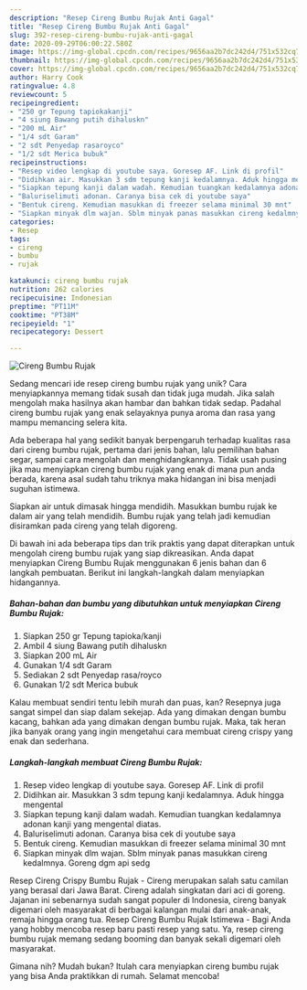 ```yaml
---
description: "Resep Cireng Bumbu Rujak Anti Gagal"
title: "Resep Cireng Bumbu Rujak Anti Gagal"
slug: 392-resep-cireng-bumbu-rujak-anti-gagal
date: 2020-09-29T06:00:22.580Z
image: https://img-global.cpcdn.com/recipes/9656aa2b7dc242d4/751x532cq70/cireng-bumbu-rujak-foto-resep-utama.jpg
thumbnail: https://img-global.cpcdn.com/recipes/9656aa2b7dc242d4/751x532cq70/cireng-bumbu-rujak-foto-resep-utama.jpg
cover: https://img-global.cpcdn.com/recipes/9656aa2b7dc242d4/751x532cq70/cireng-bumbu-rujak-foto-resep-utama.jpg
author: Harry Cook
ratingvalue: 4.8
reviewcount: 5
recipeingredient:
- "250 gr Tepung tapiokakanji"
- "4 siung Bawang putih dihaluskn"
- "200 mL Air"
- "1/4 sdt Garam"
- "2 sdt Penyedap rasaroyco"
- "1/2 sdt Merica bubuk"
recipeinstructions:
- "Resep video lengkap di youtube saya. Goresep AF. Link di profil"
- "Didihkan air. Masukkan 3 sdm tepung kanji kedalamnya. Aduk hingga mengental"
- "Siapkan tepung kanji dalam wadah. Kemudian tuangkan kedalamnya adonan kanji yang mengental diatas."
- "Baluriselimuti adonan. Caranya bisa cek di youtube saya"
- "Bentuk cireng. Kemudian masukkan di freezer selama minimal 30 mnt"
- "Siapkan minyak dlm wajan. Sblm minyak panas masukkan cireng kedalmnya. Goreng dgm api sedg"
categories:
- Resep
tags:
- cireng
- bumbu
- rujak

katakunci: cireng bumbu rujak 
nutrition: 262 calories
recipecuisine: Indonesian
preptime: "PT11M"
cooktime: "PT38M"
recipeyield: "1"
recipecategory: Dessert

---
```



![Cireng Bumbu Rujak](https://img-global.cpcdn.com/recipes/9656aa2b7dc242d4/751x532cq70/cireng-bumbu-rujak-foto-resep-utama.jpg)

Sedang mencari ide resep cireng bumbu rujak yang unik? Cara menyiapkannya memang tidak susah dan tidak juga mudah. Jika salah mengolah maka hasilnya akan hambar dan bahkan tidak sedap. Padahal cireng bumbu rujak yang enak selayaknya punya aroma dan rasa yang mampu memancing selera kita.

Ada beberapa hal yang sedikit banyak berpengaruh terhadap kualitas rasa dari cireng bumbu rujak, pertama dari jenis bahan, lalu pemilihan bahan segar, sampai cara mengolah dan menghidangkannya. Tidak usah pusing jika mau menyiapkan cireng bumbu rujak yang enak di mana pun anda berada, karena asal sudah tahu triknya maka hidangan ini bisa menjadi suguhan istimewa.

Siapkan air untuk dimasak hingga mendidih. Masukkan bumbu rujak ke dalam air yang telah mendidih. Bumbu rujak yang telah jadi kemudian disiramkan pada cireng yang telah digoreng.


Di bawah ini ada beberapa tips dan trik praktis yang dapat diterapkan untuk mengolah cireng bumbu rujak yang siap dikreasikan. Anda dapat menyiapkan Cireng Bumbu Rujak menggunakan 6 jenis bahan dan 6 langkah pembuatan. Berikut ini langkah-langkah dalam menyiapkan hidangannya.

<!--inarticleads1-->

##### Bahan-bahan dan bumbu yang dibutuhkan untuk menyiapkan Cireng Bumbu Rujak:

1. Siapkan 250 gr Tepung tapioka/kanji
1. Ambil 4 siung Bawang putih dihaluskn
1. Siapkan 200 mL Air
1. Gunakan 1/4 sdt Garam
1. Sediakan 2 sdt Penyedap rasa/royco
1. Gunakan 1/2 sdt Merica bubuk


Kalau membuat sendiri tentu lebih murah dan puas, kan? Resepnya juga sangat simpel dan siap dalam sekejap. Ada yang dimakan dengan bumbu kacang, bahkan ada yang dimakan dengan bumbu rujak. Maka, tak heran jika banyak orang yang ingin mengetahui cara membuat cireng crispy yang enak dan sederhana. 

<!--inarticleads2-->

##### Langkah-langkah membuat Cireng Bumbu Rujak:

1. Resep video lengkap di youtube saya. Goresep AF. Link di profil
1. Didihkan air. Masukkan 3 sdm tepung kanji kedalamnya. Aduk hingga mengental
1. Siapkan tepung kanji dalam wadah. Kemudian tuangkan kedalamnya adonan kanji yang mengental diatas.
1. Baluriselimuti adonan. Caranya bisa cek di youtube saya
1. Bentuk cireng. Kemudian masukkan di freezer selama minimal 30 mnt
1. Siapkan minyak dlm wajan. Sblm minyak panas masukkan cireng kedalmnya. Goreng dgm api sedg


Resep Cireng Crispy Bumbu Rujak - Cireng merupakan salah satu camilan yang berasal dari Jawa Barat. Cireng adalah singkatan dari aci di goreng. Jajanan ini sebenarnya sudah sangat populer di Indonesia, cireng banyak digemari oleh masyarakat di berbagai kalangan mulai dari anak-anak, remaja hingga orang tua. Resep Cireng Bumbu Rujak Istimewa - Bagi Anda yang hobby mencoba resep baru pasti resep yang satu. Ya, resep cireng bumbu rujak memang sedang booming dan banyak sekali digemari oleh masyarakat. 

Gimana nih? Mudah bukan? Itulah cara menyiapkan cireng bumbu rujak yang bisa Anda praktikkan di rumah. Selamat mencoba!
